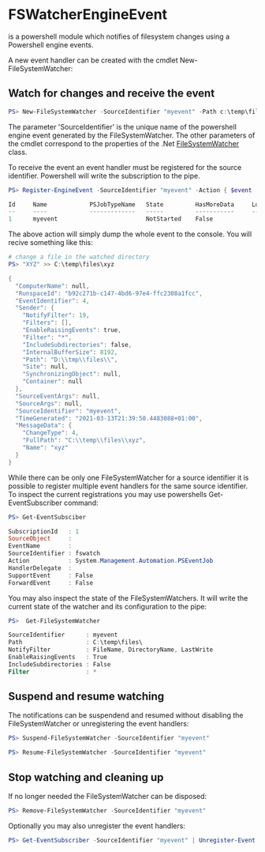 # FSWatcherEngineEvent

is a powershell module which notifies of filesystem changes using a Powershell engine events.

A new event handler can be created with the cmdlet New-FileSystemWatcher:

## Watch for changes and receive the event

```powershell
PS> New-FileSystemWatcher -SourceIdentifier "myevent" -Path c:\temp\files
```

The parameter 'SourceIdentifier' is the unique name of the powershell engine event generated by the FileSystemWatcher. The other parameters of the cmdlet correspond to the properties of the .Net [FileSystemWatcher](https://docs.microsoft.com/en-us/dotnet/api/system.io.filesystemwatcher) class.

To receive the event an event handler must be registered for the source identifier. Powershell will write the subscription to the pipe.

```powershell
PS> Register-EngineEvent -SourceIdentifier "myevent" -Action { $event | ConvertTo-Json | Write-Host }

Id     Name            PSJobTypeName   State         HasMoreData     Location             Command
--     ----            -------------   -----         -----------     --------             -------
1      myevent                         NotStarted    False                                $event|ConvertTo-Json|Wr…
```

The above action will simply dump the whole event to the console. You will recive something like this:

```powershell
# change a file in the watched directory
PS> "XYZ" >> C:\temp\files\xyz

{
  "ComputerName": null,
  "RunspaceId": "b92c271b-c147-4bd6-97e4-ffc2308a1fcc",
  "EventIdentifier": 4,
  "Sender": {
    "NotifyFilter": 19,
    "Filters": [],
    "EnableRaisingEvents": true,
    "Filter": "*",
    "IncludeSubdirectories": false,
    "InternalBufferSize": 8192,
    "Path": "D:\\tmp\\files\\",
    "Site": null,
    "SynchronizingObject": null,
    "Container": null
  },
  "SourceEventArgs": null,
  "SourceArgs": null,
  "SourceIdentifier": "myevent",
  "TimeGenerated": "2021-03-13T21:39:50.4483088+01:00",
  "MessageData": {
    "ChangeType": 4,
    "FullPath": "C:\\temp\\files\\xyz",
    "Name": "xyz"
  }
}
```

While there can be only one FileSystemWatcher for a source identifier it is possible to register multiple event handlers for the same source identifier.
To inspect the current registrations you may use powershells Get-EventSubscriber command:

```powershell
PS> Get-EventSubsciber

SubscriptionId   : 1
SourceObject     : 
EventName        : 
SourceIdentifier : fswatch
Action           : System.Management.Automation.PSEventJob
HandlerDelegate  : 
SupportEvent     : False
ForwardEvent     : False
```

You may also inspect the state of the FileSystemWatchers. It will write the current state of the watcher and its configuration to the pipe:

```powershell
PS>  Get-FileSystemWatcher

SourceIdentifier      : myevent
Path                  : C:\temp\files\
NotifyFilter          : FileName, DirectoryName, LastWrite
EnableRaisingEvents   : True
IncludeSubdirectories : False
Filter                : *
```

## Suspend and resume watching

The notifications can be suspendend and resumed without disabling the FileSystemWatcher or unregistering the event handlers:

```powershell
PS> Suspend-FileSystemWatcher -SourceIdentifier "myevent"

PS> Resume-FileSystemWatcher -SourceIdentifier "myevent"
```

## Stop watching and cleaning up

If no longer needed the FileSystemWatcher can be disposed:

```powershell
PS> Remove-FileSystemWatcher -SourceIdentifier "myevent"
```

Optionally you may also unregister the event handlers:

```powershell
PS> Get-EventSubscriber -SourceIdentifier "myevent" | Unregister-Event
```
